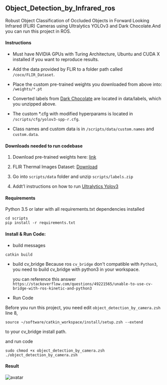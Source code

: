 ## Object_Detection_by_Infrared_ros


Robust Object Classification of Occluded Objects in Forward Looking Infrared (FLIR) Cameras using Ultralytics YOLOv3 and Dark Chocolate.And you can run this project in ROS.


#### Instructions

- Must have NVIDIA GPUs with Turing Architecture, Ubuntu and CUDA X installed if you want to reproduce results.

- Add the data provided by FLIR to a folder path called ```/coco/FLIR_Dataset```. 

- Place the custom pre-trained weights you downloaded from above into: ```/weights/*.pt``` 

- Converted labels from [Dark Chocolate](https://github.com/joehoeller/Dark-Chocolate) are located in data/labels, which you unzipped above.

- The custom *.cfg with modified hyperparams is located in ```/scripts/cfg/yolov3-spp-r.cfg```.

- Class names and custom data is in ```/scripts/data/custom.names``` and ```custom.data```.


#### Downloads needed to run codebase
  
   1. Download pre-trained weights here: [link](https://drive.google.com/drive/folders/1dV0OmvG4eZFtnh5WF0mby-jhkVy-HVco?usp=sharing)
   
   2. FLIR Thermal Images Dataset: [Download](https://www.flir.com/oem/adas/adas-dataset-form/)

   3. Go into ```scripts/data``` folder and unzip ```scripts/labels.zip```
   
   4. Addt'l instructions on how to run [Ultralytics Yolov3](https://github.com/ultralytics/yolov3)

#### Requirements
Python 3.5 or later with all requirements.txt dependencies installed
```
cd scripts
pip install -r requirements.txt
```

#### Install & Run Code:

- build messages

```
catkin build
```
- build cv_bridge
  Because ros ```cv_bridge``` don't compatible with ```Python3```, you need to build cv_bridge with python3 in your workspace.

  you can reference this answer 
  ```https://stackoverflow.com/questions/49221565/unable-to-use-cv-bridge-with-ros-kinetic-and-python3 ```



- Run Code
  
Before you run this project, you need edit ```object_detection_by_camera.zsh``` line 8,
```
source ~/software/catkin_workspace/install/setup.zsh --extend
```
to your cv_bridge install path.

and run code

```
sudo chmod +x object_detection_by_camera.zsh
./object_detection_by_camera.zsh
```

#### Result
![avatar](/image/result1.png)



